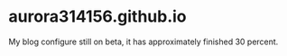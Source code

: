 # aurora314156.github.io

My blog configure still on beta, it has approximately finished 30 percent.
